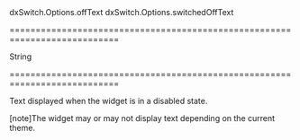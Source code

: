 <!--id-->dxSwitch.Options.offText<!--/id-->
<!--dep-->dxSwitch.Options.switchedOffText<!--/dep-->
===========================================================================
<!--type-->String<!--/type-->
===========================================================================

<!--shortDescription-->
Text displayed when the widget is in a disabled state.
<!--/shortDescription-->

<!--fullDescription-->
[note]The widget may or may not display text depending on the current theme.


<!--/fullDescription-->